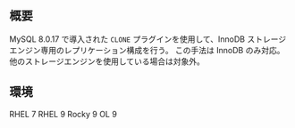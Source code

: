 ## 概要

MySQL 8.0.17 で導入された `CLONE` プラグインを使用して、InnoDB ストレージエンジン専用のレプリケーション構成を行う。
この手法は InnoDB のみ対応。他のストレージエンジンを使用している場合は対象外。

## 環境
RHEL 7
RHEL 9
Rocky 9
OL 9